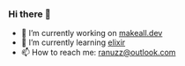 ### Hi there 👋

- 🔭 I’m currently working on [makeall.dev](https://makeall.dev/)
- 🌱 I’m currently learning [elixir](https://elixir-lang.org/)
- 📫 How to reach me: ranuzz@outlook.com



<!--
**ranuzz/ranuzz** is a ✨ _special_ ✨ repository because its `README.md` (this file) appears on your GitHub profile.

|Header1 |Header2  |
--- | --- |
|data1|data2|
|data1|data2|
|data1|data2|
|data1|data2|
|data1|data2|
|data1|data2|

Here are some ideas to get you started:

- 🔭 I’m currently working on ...
- 🌱 I’m currently learning ...
- 👯 I’m looking to collaborate on ...
- 🤔 I’m looking for help with ...
- 💬 Ask me about ...
- 📫 How to reach me: ...
- 😄 Pronouns: ...
- ⚡ Fun fact: ...
-->
